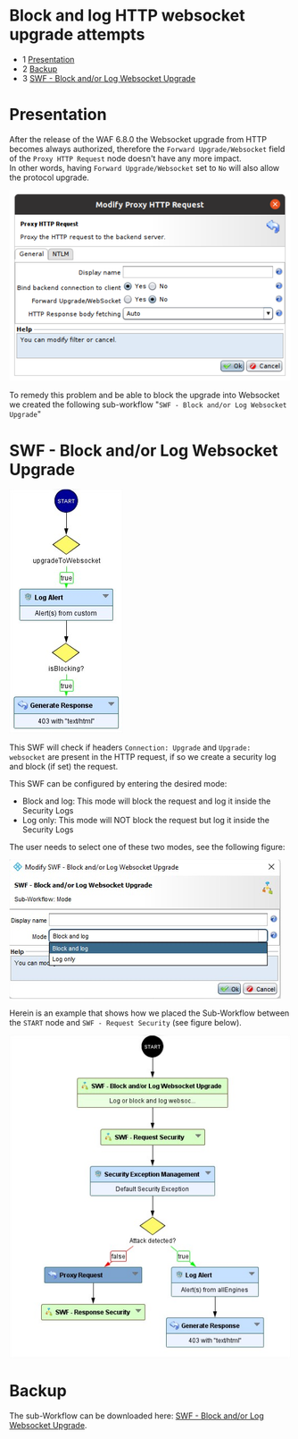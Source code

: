Block and log HTTP websocket upgrade attempts
=====================================

* 1 [Presentation](#presentation)
* 2 [Backup](#backup)
* 3 [SWF - Block and/or Log Websocket Upgrade](#swf-block-or-log-websocket-upgrade)


# Presentation

After the release of the WAF 6.8.0 the Websocket upgrade from HTTP becomes always authorized, therefore the `Forward Upgrade/Websocket` field of the `Proxy HTTP Request` node doesn't have any more impact.<br>
In other words, having `Forward Upgrade/Websocket` set to `No` will also allow the protocol upgrade.

![](./attachments/proxyHttpRequestNode.png "The `Forward Upgrade/Websocket` field of the `Proxy HTTP Request` node")

To remedy this problem and be able to block the upgrade into Websocket we created the following sub-workflow "`SWF - Block and/or Log Websocket Upgrade`"

# SWF - Block and/or Log Websocket Upgrade

![](./attachments/swf-details.jpg "SWF - Block and/or Log Websocket Upgrade")

This SWF will check if headers `Connection: Upgrade` and `Upgrade: websocket` are present in the HTTP request, if so we create a security log and block (if set) the request.

This SWF can be configured by entering the desired mode:
* Block and log: This mode will block the request and log it inside the Security Logs
* Log only: This mode will NOT block the request but log it inside the Security Logs

The user needs to select one of these two modes, see the following figure:

![](./attachments/swf-forward-websocket.jpg "SWF possible modes")

Herein is an example that shows how we placed the Sub-Workflow between the `START` node and `SWF - Request Security` (see figure below).

![](./attachments/forward-websocket-workflow.jpg "Example of a Worflow using a SWF - Block and/or Log Websocket Upgrade")


# Backup

The sub-Workflow can be downloaded here: [SWF - Block and/or Log Websocket Upgrade](./backup/SWF%20-%20Block%20and_or%20Log%20Websocket%20Upgrade.backup).
